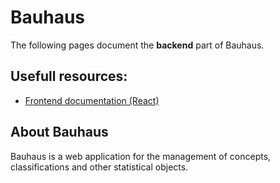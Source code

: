 # Bauhaus

The following pages document the **backend** part of Bauhaus.


## Usefull resources:

 - [Frontend documentation (React)](http://inseefr.github.io/Bauhaus/fr/)
 

## About Bauhaus

Bauhaus is a web application for the management of concepts, classifications and other statistical objects.
